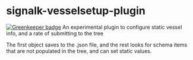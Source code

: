 # signalk-vesselsetup-plugin

[![Greenkeeper badge](https://badges.greenkeeper.io/joabakk/signalk-vesselsetup-plugin.svg)](https://greenkeeper.io/)
An experimental plugin to configure static vessel info, and a rate of submitting to the tree

The first object saves to the <vessel>.json file, and the rest looks for schema items that are not populated in the tree, and can set static values. 
